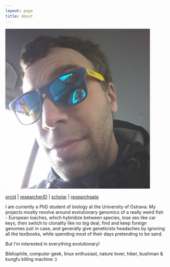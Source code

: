 ```yaml
---
layout: page
title: About
---
```


![me](img/jena.jpg)

[orcid](https://orcid.org/0000-0002-9036-8321) | 
[researcherID](https://publons.com/researcher/2915880/jan-koci/) | 
[scholar](https://scholar.google.com/citations?user=T-A4CwMAAAAJ&hl=en&oi=sra) | 
[researchgate](https://www.researchgate.net/profile/Jan_Koci2)

I am currently a PhD student of biology at the University of Ostrava. My projects mostly revolve around evolutionary genomics of a really weird fish - European loaches, which hybridize between species, lose sex like car keys, then switch to clonality like no big deal, find and keep foreign genomes just in case, and generally give geneticists headaches by ignoring all the textbooks, while spending most of their days pretending to be sand.

But I'm interested in everything evolutionary!

Bibliophile, computer geek, linux enthusiast, nature lover, hiker, bushman & kungfu killing machine :)
